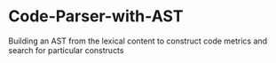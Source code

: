 # Code-Parser-with-AST
Building an AST from the lexical content to construct code metrics and search for particular constructs
